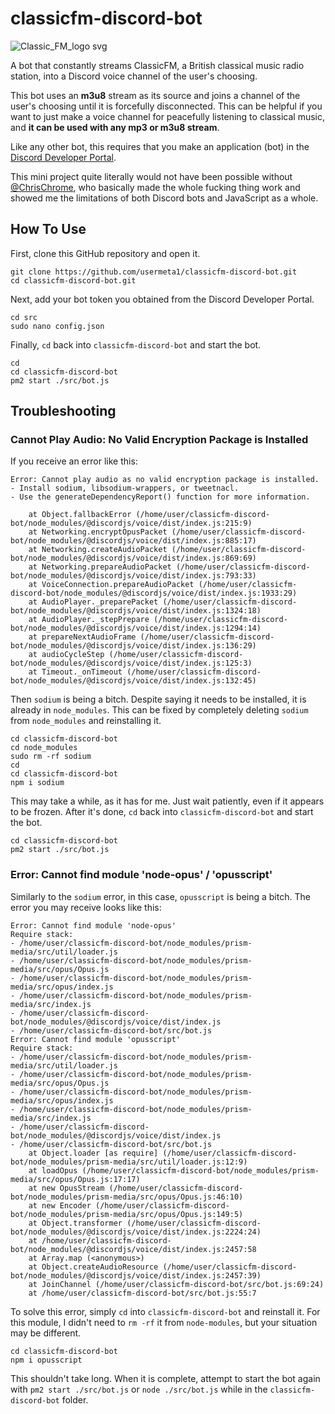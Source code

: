 # classicfm-discord-bot
![Classic_FM_logo svg](https://github.com/szeremeta1/classicfm-discord-bot/assets/66704967/a370d30e-8278-4124-afd0-84252c061d49)


A bot that constantly streams ClassicFM, a British classical music radio station, into a Discord voice channel of the user's choosing.

This bot uses an **m3u8** stream as its source and joins a channel of the user's choosing until it is forcefully disconnected. This can be helpful if you want to just make a voice channel for peacefully listening to classical music, and **it can be used with any mp3 or m3u8 stream**. 

Like any other bot, this requires that you make an application (bot) in the [Discord Developer Portal](https://discord.com/developers/applications).

This mini project quite literally would not have been possible without [@ChrisChrome](https://github.com/ChrisChrome), who basically made the whole fucking thing work and showed me the limitations of both Discord bots and JavaScript as a whole.

## How To Use
First, clone this GitHub repository and open it.
```
git clone https://github.com/usermeta1/classicfm-discord-bot.git
cd classicfm-discord-bot.git
```

Next, add your bot token you obtained from the Discord Developer Portal.
```
cd src
sudo nano config.json
```

Finally, `cd` back into `classicfm-discord-bot` and start the bot.
```
cd
cd classicfm-discord-bot
pm2 start ./src/bot.js
```

## Troubleshooting
### Cannot Play Audio: No Valid Encryption Package is Installed
If you receive an error like this:
```
Error: Cannot play audio as no valid encryption package is installed.
- Install sodium, libsodium-wrappers, or tweetnacl.
- Use the generateDependencyReport() function for more information.

    at Object.fallbackError (/home/user/classicfm-discord-bot/node_modules/@discordjs/voice/dist/index.js:215:9)
    at Networking.encryptOpusPacket (/home/user/classicfm-discord-bot/node_modules/@discordjs/voice/dist/index.js:885:17)
    at Networking.createAudioPacket (/home/user/classicfm-discord-bot/node_modules/@discordjs/voice/dist/index.js:869:69)
    at Networking.prepareAudioPacket (/home/user/classicfm-discord-bot/node_modules/@discordjs/voice/dist/index.js:793:33)
    at VoiceConnection.prepareAudioPacket (/home/user/classicfm-discord-bot/node_modules/@discordjs/voice/dist/index.js:1933:29)
    at AudioPlayer._preparePacket (/home/user/classicfm-discord-bot/node_modules/@discordjs/voice/dist/index.js:1324:18)
    at AudioPlayer._stepPrepare (/home/user/classicfm-discord-bot/node_modules/@discordjs/voice/dist/index.js:1294:14)
    at prepareNextAudioFrame (/home/user/classicfm-discord-bot/node_modules/@discordjs/voice/dist/index.js:136:29)
    at audioCycleStep (/home/user/classicfm-discord-bot/node_modules/@discordjs/voice/dist/index.js:125:3)
    at Timeout._onTimeout (/home/user/classicfm-discord-bot/node_modules/@discordjs/voice/dist/index.js:132:45)
```

Then `sodium` is being a bitch. Despite saying it needs to be installed, it is already in `node_modules`. This can be fixed by completely deleting `sodium` from `node_modules` and reinstalling it.
```
cd classicfm-discord-bot
cd node_modules
sudo rm -rf sodium
cd
cd classicfm-discord-bot
npm i sodium
```

This may take a while, as it has for me. Just wait patiently, even if it appears to be frozen. After it's done, `cd` back into `classicfm-discord-bot` and start the bot.
```
cd classicfm-discord-bot
pm2 start ./src/bot.js
```

### Error: Cannot find module 'node-opus' / 'opusscript'
Similarly to the `sodium` error, in this case, `opusscript` is being a bitch. The error you may receive looks like this:
```
Error: Cannot find module 'node-opus'
Require stack:
- /home/user/classicfm-discord-bot/node_modules/prism-media/src/util/loader.js
- /home/user/classicfm-discord-bot/node_modules/prism-media/src/opus/Opus.js
- /home/user/classicfm-discord-bot/node_modules/prism-media/src/opus/index.js
- /home/user/classicfm-discord-bot/node_modules/prism-media/src/index.js
- /home/user/classicfm-discord-bot/node_modules/@discordjs/voice/dist/index.js
- /home/user/classicfm-discord-bot/src/bot.js
Error: Cannot find module 'opusscript'
Require stack:
- /home/user/classicfm-discord-bot/node_modules/prism-media/src/util/loader.js
- /home/user/classicfm-discord-bot/node_modules/prism-media/src/opus/Opus.js
- /home/user/classicfm-discord-bot/node_modules/prism-media/src/opus/index.js
- /home/user/classicfm-discord-bot/node_modules/prism-media/src/index.js
- /home/user/classicfm-discord-bot/node_modules/@discordjs/voice/dist/index.js
- /home/user/classicfm-discord-bot/src/bot.js
    at Object.loader [as require] (/home/user/classicfm-discord-bot/node_modules/prism-media/src/util/loader.js:12:9)
    at loadOpus (/home/user/classicfm-discord-bot/node_modules/prism-media/src/opus/Opus.js:17:17)
    at new OpusStream (/home/user/classicfm-discord-bot/node_modules/prism-media/src/opus/Opus.js:46:10)
    at new Encoder (/home/user/classicfm-discord-bot/node_modules/prism-media/src/opus/Opus.js:149:5)
    at Object.transformer (/home/user/classicfm-discord-bot/node_modules/@discordjs/voice/dist/index.js:2224:24)
    at /home/user/classicfm-discord-bot/node_modules/@discordjs/voice/dist/index.js:2457:58
    at Array.map (<anonymous>)
    at Object.createAudioResource (/home/user/classicfm-discord-bot/node_modules/@discordjs/voice/dist/index.js:2457:39)
    at JoinChannel (/home/user/classicfm-discord-bot/src/bot.js:69:24)
    at /home/user/classicfm-discord-bot/src/bot.js:55:7
```

To solve this error, simply `cd` into `classicfm-discord-bot` and reinstall it. For this module, I didn't need to `rm -rf` it from `node-modules`, but your situation may be different.
```
cd classicfm-discord-bot
npm i opusscript
```

This shouldn't take long. When it is complete, attempt to start the bot again with `pm2 start ./src/bot.js` or `node ./src/bot.js` while in the `classicfm-discord-bot` folder.
